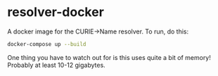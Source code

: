 # resolver-docker

A docker image for the CURIE->Name resolver. To run, do this:

```bash
docker-compose up --build
```

One thing you have to watch out for is this uses quite a bit of memory!
Probably at least 10-12 gigabytes.

